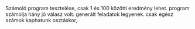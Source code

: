 Számoló program tesztelése, csak 1 és 100 közötti eredmény lehet. program számolja hány jó válasz volt. generált
feladatok legyenek. csak egész számok kaphatunk osztáskor, 